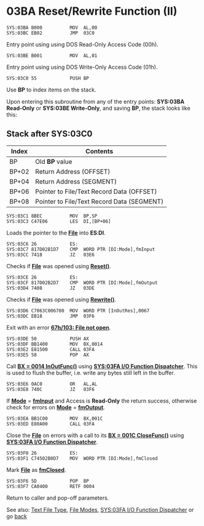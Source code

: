 # 03BA Reset/Rewrite Function (II)

```
SYS:03BA B000          MOV	AL,00
SYS:03BC EB02          JMP	03C0
```

Entry point using using DOS Read-Only Access Code (00h).

```
SYS:03BE B001          MOV	AL,01
```

Entry point using using DOS Write-Only Access Code (01h).

```
SYS:03C0 55            PUSH	BP
```

Use **BP** to index items on the stack.

Upon entering this subroutine from any of the entry points: **SYS:03BA Read-Only** or **SYS:03BE Write-Only**, and saving **BP**, the stack looks like this:

## Stack after SYS:03C0

|Index|Contents                                  |
|-----|------------------------------------------|
|BP   |Old **BP** value                          |
|BP+02|Return Address (OFFSET)                   |
|BP+04|Return Address (SEGMENT)                  |
|BP+06|Pointer to File/Text Record Data (OFFSET) |
|BP+08|Pointer to File/Text Record Data (SEGMENT)|

```
SYS:03C1 8BEC          MOV	BP,SP
SYS:03C3 C47E06        LES	DI,[BP+06]
```

Loads the pointer to the **[File](TEXT-FILE-TYPE.md)** into **ES**:**DI**.

```
SYS:03C6 26            ES:
SYS:03C7 817D02B1D7    CMP	WORD PTR [DI:Mode],fmInput
SYS:03CC 7418          JZ	03E6
```

Checks if **[File](TEXT-FILE-TYPE.md)** was opened using **[Reset()](FILE-MODES.md)**.

```
SYS:03CE 26            ES:
SYS:03CF 817D02B2D7    CMP	WORD PTR [DI:Mode],fmOutput
SYS:03D4 7408          JZ	03DE
```

Checks if **[File](TEXT-FILE-TYPE.md)** was opened using **[Rewrite()](FILE-MODES.md)**.

```
SYS:03D6 C7063C006700  MOV	WORD PTR [InOutRes],0067
SYS:03DC EB18          JMP	03F6
```

Exit with an error **[67h/103: File not open](ERROR-CODES.md)**.

```
SYS:03DE 50            PUSH	AX
SYS:03DF BB1400        MOV	BX,0014
SYS:03E2 E81500        CALL	03FA
SYS:03E5 58            POP	AX
```

Call **[BX = 0014 InOutFunc()](TEXT-FILE-TYPE.md)** using **[SYS:03FA I/O Function Dispatcher](03FA-IO-FUNCTION-DISPATCHER.md)**. This is used to flush the buffer, i.e. write any bytes still left in the buffer.

```
SYS:03E6 0AC0          OR	AL,AL
SYS:03E8 740C          JZ	03F6
```

If **[Mode](FILE-MODES.md)** = **[fmInput](FILE-MODES.md)** and Access is **Read-Only** the return success, otherwise check for errors on **[Mode](FILE-MODES.md)** = **[fmOutput](FILE-MODES.md)**.

```
SYS:03EA BB1C00        MOV	BX,001C
SYS:03ED E80A00        CALL	03FA
```

Close the **[File](TEXT-FILE-TYPE.md)** on errors with a call to its **[BX = 001C CloseFunc()](TEXT-FILE-TYPE.md)** using **[SYS:03FA I/O Function Dispatcher](03FA-IO-FUNCTION-DISPATCHER.md)**.

```
SYS:03F0 26            ES:
SYS:03F1 C74502B0D7    MOV	WORD PTR [DI:Mode],fmClosed
```

Mark **[File](TEXT-FILE-TYPE.md)** as **[fmClosed](FILE-MODES.md)**.

```
SYS:03F6 5D            POP	BP
SYS:03F7 CA0400        RETF	0004
```

Return to caller and pop-off parameters.

See also: [Text File Type](TEXT-FILE-TYPE.md), [File Modes](FILE-MODES.md), [SYS:03FA I/O Function Dispatcher](03FA-IO-FUNCTION-DISPATCHER.md) or go [back](../README.md)